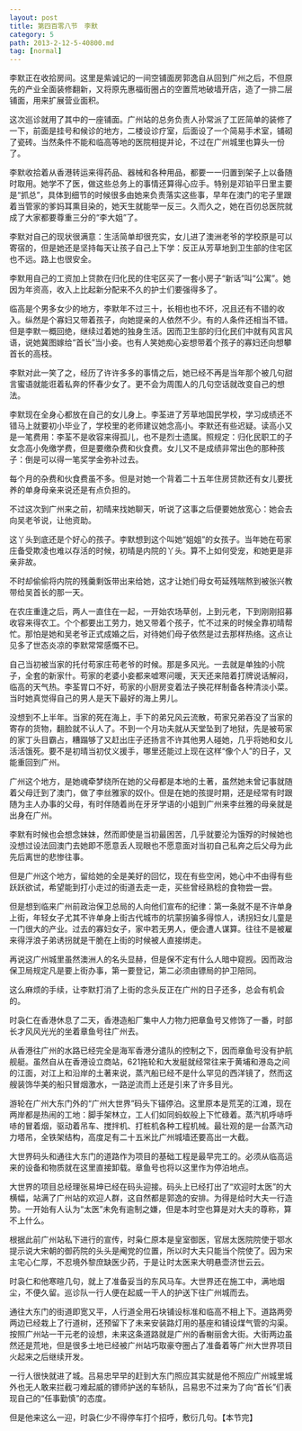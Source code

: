 ```yaml
---
layout: post
title: 第四百零八节　李默
category: 5
path: 2013-2-12-5-40800.md
tag: [normal]
---
```


李默正在收拾房间。这里是紫诚记的一间空铺面房郭逸自从回到广州之后，不但原先的产业全面装修翻新，又将原先惠福街圈占的空置荒地破墙开店，造了一排二层铺面，用来扩展营业面积。

这次巡诊就用了其中的一座铺面。广州站的总务负责人孙常派了工匠简单的装修了一下，前面是挂号和候诊的地方，二楼设诊疗室，后面设了一个简易手术室，铺砌了瓷砖。当然条件不能和临高等地的医院相提并论，不过在广州城里也算头一份了。

李默收拾着从香港转运来得药品、器械和各种用品，都要一一归置到架子上以备随时取用。她学不了医，做这些总务上的事情还算得心应手。特别是邓铂平日里主要是“抓总”，具体到细节的时候很多由她来负责落实这些事，早年在澳门的宅子里跟着当管家的爹妈耳熏目染的，她天生就能举一反三。久而久之，她在百仞总医院就成了大家都要尊重三分的“李大姐”了。

李默对自己的现状很满意：生活简单却很充实，女儿进了澳洲老爷的学校原是可以寄宿的，但是她还是坚持每天让孩子自己上下学：反正从芳草地到卫生部的住宅区也不远。路上也很安全。

李默用自己的工资加上贷款在归化民的住宅区买了一套小房子“新话”叫“公寓”。她因为年资高，收入上比起新分配来不久的护士们要强得多了。

临高是个男多女少的地方，李默年不过三十，长相也也不坏，况且还有不错的收入。纵然是个寡妇又带着孩子，向她提亲的人依然不少。有的人条件还相当不错。但是李默一概回绝，继续过着她的独身生活。因而卫生部的归化民们中就有风言风语，说她冀图嫁给“首长”当小妾。也有人笑她痴心妄想带着个孩子的寡妇还向想攀首长的高枝。

李默对此一笑了之，经历了许许多多的事情之后，她已经不再是当年那个被几句甜言蜜语就能诳着私奔的怀春少女了。更不会为周围人的几句空话就改变自己的想法。

李默现在全身心都放在自己的女儿身上。李荃进了芳草地国民学校，学习成绩还不错马上就要初小毕业了，学校里的老师建议她念高小。李默还有些迟疑。读高小又是一笔费用：李荃不是收容来得孤儿，也不是烈士遗属。照规定：归化民职工的子女念高小免缴学费，但是要缴杂费和伙食费。女儿又不是成绩非常出色的那种孩子：倒是可以得一笔奖学金弥补过去。

每个月的杂费和伙食费虽不多。但是对她一个背着二十五年住房贷款还有女儿要抚养的单身母亲来说还是有点负担的。

不过这次到广州来之前，初晴来找她聊天，听说了这事之后便要她放宽心：她会去向吴老爷说，让他资助。

这丫头到底还是个好心的孩子。李默想到这个叫她“姐姐”的女孩子。当年她在苟家庄备受欺凌也难以存活的时候，初晴是内院的丫头。算不上如何受宠，和她更是非亲非故。

不时却偷偷将内院的残羹剩饭带出来给她，这才让她们母女苟延残喘熬到被张兴教带给吴首长的那一天。

在农庄重逢之后，两人一直住在一起，一开始农场草创，上到元老，下到刚刚招募收容来得农工。个个都要出工劳力，她又带着个孩子，忙不过来的时候全靠初晴帮忙。那怕是她和吴老爷正式成婚之后，对待她们母子依然是过去那样热络。这点让见多了世态炎凉的李默常常感慨不已。

自己当初被当家的托付苟家庄苟老爷的时候。那是多风光。一去就是单独的小院子，全套的新家什。苟家的老婆小妾都来嘘寒问暖，天天还来陪着打牌说话解闷，临高的天气热。李荃胃口不好，苟家的小厨房变着法子换花样制备各种清淡小菜。当时她真觉得自己的男人是天下最好的海上男儿。

没想到不上半年。当家的死在海上，手下的弟兄风云流散，苟家兄弟吞没了当家的寄存的货物，翻脸就不认人了。不到一个月功夫就从天堂坠到了地狱，先是被苟家的家丁头目霸占，糟蹋够了又赶出庄子还扬言不许其他男人碰她，几乎将她和女儿活活饿死。要不是初晴当初仗义援手，哪里还能过上现在这样“像个人”的日子，又能重回到广州。

广州这个地方，是她魂牵梦绕所在她的父母都是本地的土著，虽然她未曾记事就随着父母迁到了澳门，做了李丝雅家的奴仆。但是在她的孩提时期，还是经常有时跟随为主人办事的父母，有时伴随着尚在牙牙学语的小姐到广州来李丝雅的母亲就是出身在广州。

李默有时候也会想念妹妹，然而即使是当初最困苦，几乎就要沦为饿殍的时候她也没想过设法回澳门去她即不愿意丢人现眼也不愿意面对当初自己私奔之后父母为此先后离世的悲惨往事。

但是广州这个地方，留给她的全是美好的回忆，现在有些空闲，她心中不由得有些跃跃欲试，希望能到打小走过的街道去走一走，买些曾经熟稔的食物尝一尝。

但是想到临来广州前政治保卫总局的人向他们宣布的纪律：第一条就不是不许单身上街，年轻女子尤其不许单身上街古代城市的坑蒙拐骗多得惊人，诱拐妇女儿童是一门很大的产业。过去的寡妇女子，家中若无男人，便会遭人谋算。往往不是被雇来得浮浪子弟诱拐就是干脆在上街的时候被人直接绑走。

再说这广州城里虽然澳洲人的名头显赫，但是保不定有什么人暗中窥觊。因而政治保卫局规定凡是要上街办事，第一要登记，第二必须由镖局的护卫陪同。

这么麻烦的手续，让李默打消了上街的念头反正在广州的日子还多，总会有机会的。

时袅仁在香港休息了二天，香港造船厂集中人力物力把章鱼号又修饰了一番，时部长才风风光光的坐着章鱼号往广州去。

从香港往广州的水路已经完全是海军香港分遣队的控制之下，因而章鱼号没有护航舰艇。虽然自从在香港设立商站，621拖轮和大发艇就经常往来于黄埔和港岛之间的江面，对江上和沿岸的土著来说，蒸汽船已经不是什么罕见的西洋镜了，然而这艘装饰华美的船只冒烟激水，一路逆流而上还是引来了许多目光。

游轮在广州大东门外的“广州大世界”码头下锚停泊。这里原本是荒芜的江滩，现在两岸都是热闹的工地：脚手架林立，工人们如同蚂蚁般上下忙碌着。蒸汽机呼哧呼哧的冒着烟，驱动着吊车、搅拌机、打桩机各种工程机械。最壮观的是一台蒸汽动力塔吊，全铁架结构，高度足有二十五米比广州城墙还要高出一大截。

大世界码头和通往大东门的道路作为项目的基础工程是最早完工的。必须从临高运来的设备和物质就在这里直接卸载。章鱼号也将以这里作为停泊地点。

大世界的项目总经理张易坤已经在码头迎接。码头上已经打出了“欢迎时太医”的大横幅，站满了广州站的欢迎人群，这自然都是郭逸的安排。为得是给时大夫一行造势。一开始有人认为“太医”未免有逾制之嫌，但是本时空也算是对大夫的尊称，算不上什么。

根据此前广州站私下进行的宣传，时枭仁原本是皇室御医，官居太医院院使于鄂水提示说大宋朝的御药院的头头是阉党的位置，所以时大夫只能当个院使了。因为宋主宅心仁厚，不忍境外黎庶缺医少药，于是让时太医来大明悬壶济世云云。

时袅仁和他寒暄几句，就上了准备妥当的东风马车。大世界还在施工中，满地烟尘，不便久留。巡诊队一行人便在起威一干人的护送下往广州城而去。

通往大东门的街道即宽又平，人行道全用石块铺设标准和临高不相上下。道路两旁两边已经栽上了行道树，还预留下了未来安装路灯用的基座和铺设煤气管的沟渠。按照广州站一干元老的设想，未来这条道路就是广州的香榭丽舍大街。大街两边虽然还是荒地，但是很多土地已经被广州站巧取豪夺圈占了准备着等广州大世界项目火起来之后继续开发。

一行人很快就进了城。吕易忠早早的赶到大东门照应其实就是他不照应广州城里城外也无人敢来拦截刁难起威的镖师护送的车轿队，吕易忠不过来为了向“首长”们表现自己的“任事勤慎”的态度。

但是他来这么一迎，时袅仁少不得停车打个招呼，敷衍几句。【本节完】